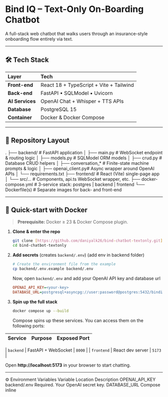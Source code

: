 # Bind IQ – Text-Only On-Boarding Chatbot

A full-stack web chatbot that walks users through an insurance-style onboarding flow entirely via text.

---

## 🛠️ Tech Stack

| Layer | Tech |
| :--- | :--- |
| **Front-end** | React 18 + TypeScript + Vite + Tailwind |
| **Back-end** | FastAPI • SQLModel • Uvicorn |
| **AI Services** | OpenAI Chat + Whisper + TTS APIs |
| **Database** | PostgreSQL 15 |
| **Container** | Docker & Docker Compose |

---

## 📂 Repository Layout

.
├── backend/            # FastAPI application
│   ├── main.py         # WebSocket endpoint & routing logic
│   ├── models.py       # SQLModel ORM models
│   ├── crud.py         # Database CRUD helpers
│   ├── conversation_* # Finite-state machine prompts & logic
│   ├── openai_client.py# Async wrapper around OpenAI APIs
│   └── requirements.txt
├── frontend/           # React (Vite) single-page app
│   └── src/…           # Components, api.ts WebSocket wrapper, etc.
├── docker-compose.yml  # 3-service stack: postgres | backend | frontend
└── Dockerfile(s)       # Separate images for back- and front-end


---

## 🚀 Quick-start with Docker

> **Prerequisite:** Docker ≥ 23 & Docker Compose plugin.

1.  **Clone & enter the repo**
    ```bash
    git clone [https://github.com/daniyalk26/bind-chatbot-textonly.git](https://github.com/daniyalk26/bind-chatbot-textonly.git)
    cd bind-chatbot-textonly
    ```

2.  **Add secrets** (creates `backend/.env`) (add env in backend folder)
    ```bash
    # Create the environment file from the example
    cp backend/.env.example backend/.env
    ```
    Now, open `backend/.env` and add your OpenAI API key and database url
    ```ini
    OPENAI_API_KEY=<your-key>
    DATABASE_URL=postgresql+asyncpg://user:password@postgres:5432/bindiq_db

    ```

3.  **Spin up the full stack**
    ```bash
    docker compose up --build
    ```
    Compose spins up these services. You can access them on the following ports:

| Service | Purpose | Exposed Port |
| :--- | :--- | :--- |

| `backend` | FastAPI + WebSocket | `8000` |
| `frontend` | React dev server | `5173` |

Open **http://localhost:5173** in your browser to start chatting.

---




⚙️ Environment Variables
Variable	Location	Description
OPENAI_API_KEY	backend/.env	Required. Your OpenAI secret key.
DATABASE_URL	Compose inline	

